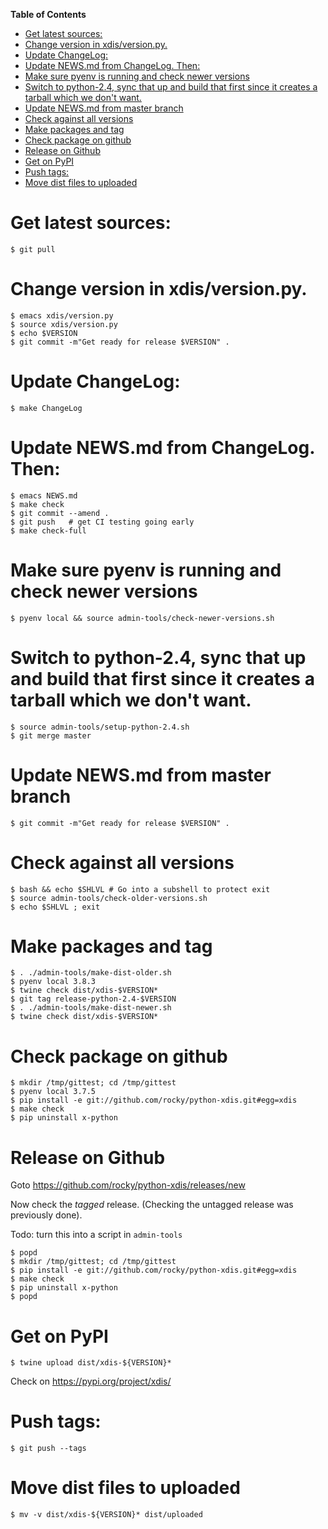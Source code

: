 <!-- markdown-toc start - Don't edit this section. Run M-x markdown-toc-refresh-toc -->
**Table of Contents**

- [Get latest sources:](#get-latest-sources)
- [Change version in xdis/version.py.](#change-version-in-xdisversionpy)
- [Update ChangeLog:](#update-changelog)
- [Update NEWS.md from ChangeLog. Then:](#update-newsmd-from-changelog-then)
- [Make sure pyenv is running and check newer versions](#make-sure-pyenv-is-running-and-check-newer-versions)
- [Switch to python-2.4, sync that up and build that first since it creates a tarball which we don't want.](#switch-to-python-24-sync-that-up-and-build-that-first-since-it-creates-a-tarball-which-we-dont-want)
- [Update NEWS.md from master branch](#update-newsmd-from-master-branch)
- [Check against all versions](#check-against-all-versions)
- [Make packages and tag](#make-packages-and-tag)
- [Check package on github](#check-package-on-github)
- [Release on Github](#release-on-github)
- [Get on PyPI](#get-on-pypi)
- [Push tags:](#push-tags)
- [Move dist files to uploaded](#move-dist-files-to-uploaded)

<!-- markdown-toc end -->

# Get latest sources:

    $ git pull

# Change version in xdis/version.py.

    $ emacs xdis/version.py
    $ source xdis/version.py
    $ echo $VERSION
    $ git commit -m"Get ready for release $VERSION" .


# Update ChangeLog:

    $ make ChangeLog

#  Update NEWS.md from ChangeLog. Then:

    $ emacs NEWS.md
    $ make check
    $ git commit --amend .
    $ git push   # get CI testing going early
    $ make check-full

# Make sure pyenv is running and check newer versions

    $ pyenv local && source admin-tools/check-newer-versions.sh

# Switch to python-2.4, sync that up and build that first since it creates a tarball which we don't want.

    $ source admin-tools/setup-python-2.4.sh
    $ git merge master

# Update NEWS.md from master branch

    $ git commit -m"Get ready for release $VERSION" .

# Check against all versions

    $ bash && echo $SHLVL # Go into a subshell to protect exit
    $ source admin-tools/check-older-versions.sh
    $ echo $SHLVL ; exit

# Make packages and tag

    $ . ./admin-tools/make-dist-older.sh
	$ pyenv local 3.8.3
	$ twine check dist/xdis-$VERSION*
    $ git tag release-python-2.4-$VERSION
    $ . ./admin-tools/make-dist-newer.sh
	$ twine check dist/xdis-$VERSION*

# Check package on github

	$ mkdir /tmp/gittest; cd /tmp/gittest
	$ pyenv local 3.7.5
	$ pip install -e git://github.com/rocky/python-xdis.git#egg=xdis
	$ make check
	$ pip uninstall x-python

# Release on Github

Goto https://github.com/rocky/python-xdis/releases/new

Now check the *tagged* release. (Checking the untagged release was previously done).

Todo: turn this into a script in `admin-tools`

	$ popd
	$ mkdir /tmp/gittest; cd /tmp/gittest
	$ pip install -e git://github.com/rocky/python-xdis.git#egg=xdis
	$ make check
	$ pip uninstall x-python
	$ popd


# Get on PyPI

	$ twine upload dist/xdis-${VERSION}*

Check on https://pypi.org/project/xdis/

# Push tags:

    $ git push --tags

# Move dist files to uploaded

	$ mv -v dist/xdis-${VERSION}* dist/uploaded
